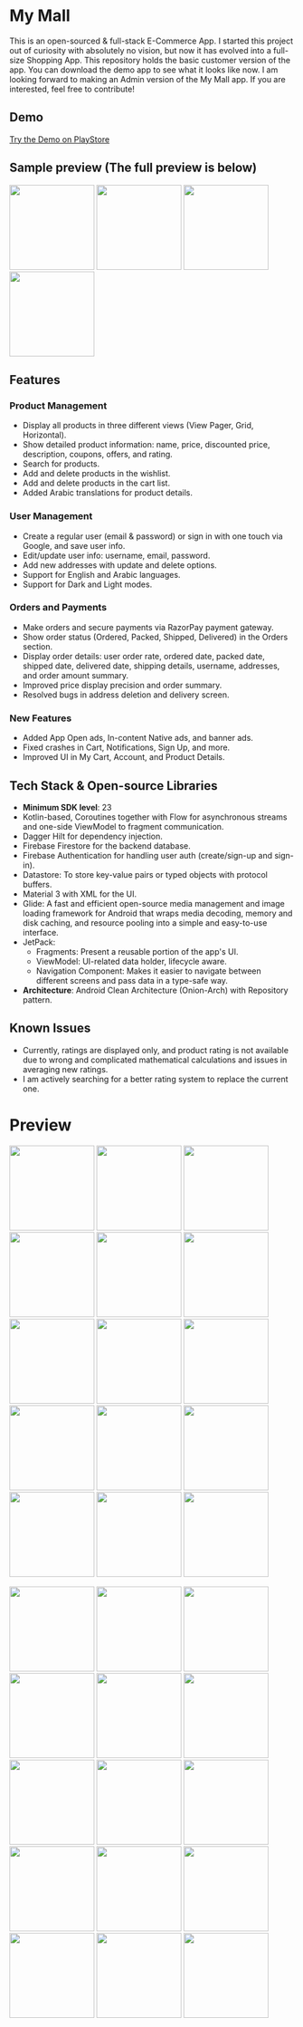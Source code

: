 # My Mall

This is an open-sourced & full-stack E-Commerce App. I started this project out of curiosity with absolutely no vision, but now it has evolved into a full-size Shopping App. This repository holds the basic customer version of the app. You can download the demo app to see what it looks like now. I am looking forward to making an Admin version of the My Mall app. If you are interested, feel free to contribute!

## Demo

[Try the Demo on PlayStore](https://play.google.com/store/apps/details?id=com.blogspot.mido_mymall)

## Sample preview (The full preview is below)

<p>
<img src="https://github.com/MML-Pro/ImagesAndVideos/blob/3a55b428f7c828efd33197b223c40ec3d736b580/My%20Mall/screenshots/1l.png" width="150">
<img src="https://github.com/MML-Pro/ImagesAndVideos/blob/3a55b428f7c828efd33197b223c40ec3d736b580/My%20Mall/screenshots/6l.png" width="150">
<img src="https://github.com/MML-Pro/ImagesAndVideos/blob/3a55b428f7c828efd33197b223c40ec3d736b580/My%20Mall/screenshots/1d.png" width="150">
<img src="https://github.com/MML-Pro/ImagesAndVideos/blob/3a55b428f7c828efd33197b223c40ec3d736b580/My%20Mall/screenshots/2d.png" width="150">
</p>

## Features

### Product Management
- Display all products in three different views (View Pager, Grid, Horizontal).
- Show detailed product information: name, price, discounted price, description, coupons, offers, and rating.
- Search for products.
- Add and delete products in the wishlist.
- Add and delete products in the cart list.
- Added Arabic translations for product details.

### User Management
- Create a regular user (email & password) or sign in with one touch via Google, and save user info.
- Edit/update user info: username, email, password.
- Add new addresses with update and delete options.
- Support for English and Arabic languages.
- Support for Dark and Light modes.

### Orders and Payments
- Make orders and secure payments via RazorPay payment gateway.
- Show order status (Ordered, Packed, Shipped, Delivered) in the Orders section.
- Display order details: user order rate, ordered date, packed date, shipped date, delivered date, shipping details, username, addresses, and order amount summary.
- Improved price display precision and order summary.
- Resolved bugs in address deletion and delivery screen.

### New Features
- Added App Open ads, In-content Native ads, and banner ads.
- Fixed crashes in Cart, Notifications, Sign Up, and more.
- Improved UI in My Cart, Account, and Product Details.

## Tech Stack & Open-source Libraries

- **Minimum SDK level**: 23
- Kotlin-based, Coroutines together with Flow for asynchronous streams and one-side ViewModel to fragment communication.
- Dagger Hilt for dependency injection.
- Firebase Firestore for the backend database.
- Firebase Authentication for handling user auth (create/sign-up and sign-in).
- Datastore: To store key-value pairs or typed objects with protocol buffers.
- Material 3 with XML for the UI.
- Glide: A fast and efficient open-source media management and image loading framework for Android that wraps media decoding, memory and disk caching, and resource pooling into a simple and easy-to-use interface.
- JetPack:
  - Fragments: Present a reusable portion of the app's UI.
  - ViewModel: UI-related data holder, lifecycle aware.
  - Navigation Component: Makes it easier to navigate between different screens and pass data in a type-safe way.
- **Architecture**: Android Clean Architecture (Onion-Arch) with Repository pattern.

## Known Issues

- Currently, ratings are displayed only, and product rating is not available due to wrong and complicated mathematical calculations and issues in averaging new ratings.
- I am actively searching for a better rating system to replace the current one.

# Preview
<p>
<img src="https://github.com/MML-Pro/ImagesAndVideos/blob/3a55b428f7c828efd33197b223c40ec3d736b580/My%20Mall/screenshots/1l.png" width="150">
<img src="https://github.com/MML-Pro/ImagesAndVideos/blob/3a55b428f7c828efd33197b223c40ec3d736b580/My%20Mall/screenshots/2l.png" width="150">
<img src="https://github.com/MML-Pro/ImagesAndVideos/blob/3a55b428f7c828efd33197b223c40ec3d736b580/My%20Mall/screenshots/3l.png" width="150">
<img src="https://github.com/MML-Pro/ImagesAndVideos/blob/3a55b428f7c828efd33197b223c40ec3d736b580/My%20Mall/screenshots/4l.png" width="150">
<img src="https://github.com/MML-Pro/ImagesAndVideos/blob/3a55b428f7c828efd33197b223c40ec3d736b580/My%20Mall/screenshots/5l.png" width="150">
<img src="https://github.com/MML-Pro/ImagesAndVideos/blob/3a55b428f7c828efd33197b223c40ec3d736b580/My%20Mall/screenshots/6l.png" width="150">
<img src="https://github.com/MML-Pro/ImagesAndVideos/blob/3a55b428f7c828efd33197b223c40ec3d736b580/My%20Mall/screenshots/7l.png" width="150">
<img src="https://github.com/MML-Pro/ImagesAndVideos/blob/3a55b428f7c828efd33197b223c40ec3d736b580/My%20Mall/screenshots/8l.png" width="150">
<img src="https://github.com/MML-Pro/ImagesAndVideos/blob/3a55b428f7c828efd33197b223c40ec3d736b580/My%20Mall/screenshots/9l.png" width="150">
<img src="https://github.com/MML-Pro/ImagesAndVideos/blob/3a55b428f7c828efd33197b223c40ec3d736b580/My%20Mall/screenshots/10l.png" width="150">
<img src="https://github.com/MML-Pro/ImagesAndVideos/blob/3a55b428f7c828efd33197b223c40ec3d736b580/My%20Mall/screenshots/11l.png" width="150">
<img src="https://github.com/MML-Pro/ImagesAndVideos/blob/3a55b428f7c828efd33197b223c40ec3d736b580/My%20Mall/screenshots/12l.png" width="150">
<img src="https://github.com/MML-Pro/ImagesAndVideos/blob/c9c9216c57a1acb0963e681404cace426ce71523/My%20Mall/screenshots/13l.jpg" width="150">
<img src="https://github.com/MML-Pro/ImagesAndVideos/blob/c9c9216c57a1acb0963e681404cace426ce71523/My%20Mall/screenshots/14l.jpg" width="150">
<img src="https://github.com/MML-Pro/ImagesAndVideos/blob/c9c9216c57a1acb0963e681404cace426ce71523/My%20Mall/screenshots/15l.jpg" width="150">
</p>

<p>
<img src="https://github.com/MML-Pro/ImagesAndVideos/blob/c9c9216c57a1acb0963e681404cace426ce71523/My%20Mall/screenshots/1d.png" width="150">
<img src="https://github.com/MML-Pro/ImagesAndVideos/blob/c9c9216c57a1acb0963e681404cace426ce71523/My%20Mall/screenshots/2d.png" width="150">
<img src="https://github.com/MML-Pro/ImagesAndVideos/blob/c9c9216c57a1acb0963e681404cace426ce71523/My%20Mall/screenshots/3d.png" width="150">
<img src="https://github.com/MML-Pro/ImagesAndVideos/blob/c9c9216c57a1acb0963e681404cace426ce71523/My%20Mall/screenshots/4d.png" width="150">
<img src="https://github.com/MML-Pro/ImagesAndVideos/blob/c9c9216c57a1acb0963e681404cace426ce71523/My%20Mall/screenshots/5d.png" width="150">
<img src="https://github.com/MML-Pro/ImagesAndVideos/blob/c9c9216c57a1acb0963e681404cace426ce71523/My%20Mall/screenshots/6d.png" width="150">
<img src="https://github.com/MML-Pro/ImagesAndVideos/blob/c9c9216c57a1acb0963e681404cace426ce71523/My%20Mall/screenshots/7d.png" width="150">
<img src="https://github.com/MML-Pro/ImagesAndVideos/blob/c9c9216c57a1acb0963e681404cace426ce71523/My%20Mall/screenshots/8d.png" width="150">
<img src="https://github.com/MML-Pro/ImagesAndVideos/blob/c9c9216c57a1acb0963e681404cace426ce71523/My%20Mall/screenshots/9d.png" width="150">
<img src="https://github.com/MML-Pro/ImagesAndVideos/blob/c9c9216c57a1acb0963e681404cace426ce71523/My%20Mall/screenshots/10d.png" width="150">
<img src="https://github.com/MML-Pro/ImagesAndVideos/blob/c9c9216c57a1acb0963e681404cace426ce71523/My%20Mall/screenshots/11d.png" width="150">
<img src="https://github.com/MML-Pro/ImagesAndVideos/blob/c9c9216c57a1acb0963e681404cace426ce71523/My%20Mall/screenshots/13d.png" width="150">
<img src="https://github.com/MML-Pro/ImagesAndVideos/blob/c9c9216c57a1acb0963e681404cace426ce71523/My%20Mall/screenshots/14d.png" width="150">
<img src="https://github.com/MML-Pro/ImagesAndVideos/blob/c9c9216c57a1acb0963e681404cace426ce71523/My%20Mall/screenshots/15d.png" width="150">
<img src="https://github.com/MML-Pro/ImagesAndVideos/blob/c9c9216c57a1acb0963e681404cace426ce71523/My%20Mall/screenshots/16d.png" width="150">
</p>

